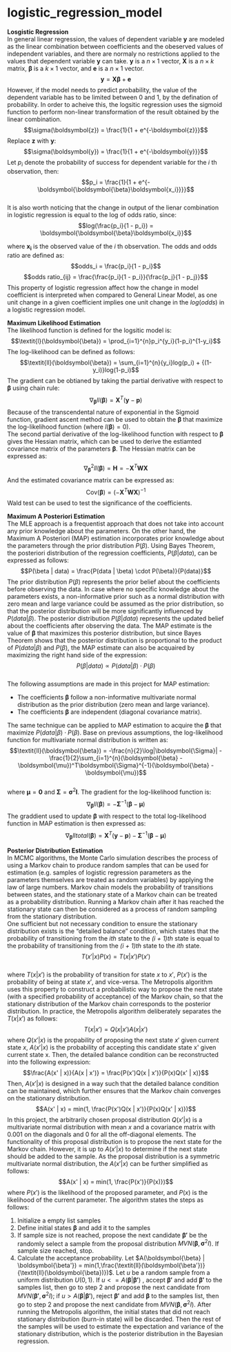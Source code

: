 # logistic_regression_model

**Losgistic Regression**  
In general linear regression, the values of dependent variable $\boldsymbol{y}$ are modeled as the linear combination between coefficients and the obeserved values of independent variables, and there are normaly no restrictions applied to the values that dependent variable $\boldsymbol{y}$ can take. $\boldsymbol{y}$ is a $n \times 1$ vector, $\boldsymbol{X}$ is a $n \times k$ matrix, $\boldsymbol{\beta}$ is a $k \times 1$ vector, and $\boldsymbol{e}$ is a $n \times 1$ vector.  $$\boldsymbol{y} = \boldsymbol{X}\boldsymbol{\beta} + \boldsymbol{e}$$
However, if the model needs to predict probability, the value of the dependent variable has to be limited between $\text{0}$ and $\text{1}$, by the defination of probability. In order to acheive this, the logsitic regression uses the sigmoid function to perform non-linear transformation of the result obtained by the linear combination. $$\sigma(\boldsymbol{z}) = \frac{1}{1 + e^{-\boldsymbol{z}}}$$
Replace $\boldsymbol{z}$ with $\boldsymbol{y}$: $$\sigma(\boldsymbol{y}) = \frac{1}{1 + e^{-\boldsymbol{y}}}$$
Let $p_i$ denote the probability of success for dependent variable for the $\textit{i}$ th observation, then: $$p_i = \frac{1}{1 + e^{-\boldsymbol{\boldsymbol{\beta}\boldsymbol{x_i}}}}$$  
It is also worth noticing that the change in output of the lienar combination in logistic regression is equal to the log of odds ratio, since: 
$$log(\frac{p_i}{1 - p_i}) = \boldsymbol{\boldsymbol{\beta}\boldsymbol{x_i}}$$

where $\boldsymbol{x_i}$ is the observed value of the $\textit{i}$ th observation. The odds and odds ratio are defined as: $$odds_i = \frac{p_i}{1 - p_i}$$ $$odds ratio_{ij} = \frac{\frac{p_i}{1 - p_i}}{\frac{p_j}{1 - p_j}}$$
This property of logistic regression affect how the change in model coefficient is interpreted when compared to General Linear Model, as one unit change in a given coefficient implies one unit change in the $log(odds)$ in a logistic regression model.  
  
**Maximum Likelihood Estimation**  
The likelihood function is defined for the logsitic model is: $$\textit{l}(\boldsymbol{\beta}) = \prod_{i=1}^{n}p_i^{y_i}(1-p_i)^{1-y_i}$$
The log-likelihood can be defined as follows: $$\textit{ll}(\boldsymbol{\beta}) = \sum_{i=1}^{n}{y_i}log(p_i) + {(1-y_i)}log(1-p_i)$$
The gradient can be obtianed by taking the partial derivative with respect to $\boldsymbol{\beta}$ using chain rule: $$\nabla_{\boldsymbol{\beta}}\textit{ll}(\boldsymbol{\beta}) = \boldsymbol{X}^{T}(\boldsymbol{y} - \boldsymbol{p})$$
Because of the transcendental nature of exponential in the Sigmoid function, gradient ascent method can be used to obtain the $\boldsymbol{\beta}$ that maximize the log-likelihood function (where  $\textit{l}(\boldsymbol{\beta}) = 0$).  
The second partial derivative of the log-likelihood function with respect to $\boldsymbol{\beta}$ gives the Hessian matrix, which can be used to derive the estiamted covariance matrix of the parameters $\boldsymbol{\beta}$. The Hessian matrix can be expressed as: $$\nabla_{\boldsymbol{\beta}}^{2}\textit{ll}(\boldsymbol{\beta}) = \boldsymbol{H} = -\boldsymbol{X}^{T}\boldsymbol{W}\boldsymbol{X}$$
And the estimated covariance matrix can be expressed as: $$\text{Cov}(\boldsymbol{\beta}) = (-\boldsymbol{X}^{T}\boldsymbol{W}\boldsymbol{X})^{-1}$$
Wald test can be used to test the significance of the coefficients.  
  
**Maximum A Posteriori Estimation**  
The MLE approach is a frequentist approach that does not take into account any prior knowledge about the parameters. On the other hand, the Maximum A Posteriori (MAP) estimation incorporates prior knowledge about the parameters through the prior distribution $P(\beta)$. Using Bayes Theorem, the posteriori distribution of the regression coefficients, $P(\beta|data)$, can be expressed as follows:
$$P(\beta | data) = \frac{P(data | \beta) \cdot P(\beta)}{P(data)}$$
The prior distribution $P(\beta)$ represents the prior belief about the coefficients before observing the data. In case where no specific knowledge about the parameters exists, a non-informative prior such as a normal distribution with zero mean and large variance could be assumed as the prior distribution, so that the posterior distribution will be more significantly influenced by $P(data | \beta)$. The posterior distribution $P(\beta | data)$ represents the updated belief about the coefficients after observing the data. The MAP estimate is the value of $\boldsymbol{\beta}$ that maximizes this posterior distribution, but since Bayes Theorem shows that the posterior distribution is proportional to the product of $P(data | \beta)$ and $P(\beta)$, the MAP estimate can also be acquaired by maximizing the right hand side of the expression:
$$P(\beta | data) \propto P(data | \beta) \cdot P(\beta)$$  
The following assumptions are made in this project for MAP estimation:
- The coefficients $\boldsymbol{\beta}$ follow a non-informative multivariate normal distribution as the prior distribution (zero mean and large variance).
- The coefficients $\boldsymbol{\beta}$ are independent (diagonal covariance matrix).

The same technique can be applied to MAP estimation to acquire the $\boldsymbol{\beta}$ that maximize $P(data | \beta) \cdot P(\beta)$. Base on previous assumptions, the log-likelihood function for multivariate normal distribution is written as: $$\textit{ll}(\boldsymbol{\beta}) = -\frac{n}{2}\log|\boldsymbol{\Sigma}| -\frac{1}{2}\sum_{i=1}^{n}(\boldsymbol{\beta} - \boldsymbol{\mu})^T\boldsymbol{\Sigma}^{-1}(\boldsymbol{\beta} - \boldsymbol{\mu})$$  
where $\boldsymbol{\mu} = \boldsymbol{0}$ and $\boldsymbol{\Sigma} = \boldsymbol{\sigma}^{2}\boldsymbol{I}$. The gradient for the log-likelihood function is: $$\nabla_{\boldsymbol{\beta}}\textit{ll}(\boldsymbol{\beta}) = -\boldsymbol{\Sigma}^{-1}(\boldsymbol{\beta} - \boldsymbol{\mu})$$
The graddient used to update $\boldsymbol{\beta}$ with respect to the total log-likelihood function in MAP estimation is then expressed as: $$\nabla_{\boldsymbol{\beta}}\textit{lltotal}(\boldsymbol{\beta}) = \boldsymbol{X}^{T}(\boldsymbol{y} - \boldsymbol{p}) - \boldsymbol{\Sigma}^{-1}(\boldsymbol{\beta} - \boldsymbol{\mu})$$

**Posterior Distribution Estimation**  
In MCMC algorithms, the Monte Carlo simulation describes the process of using a Markov chain to produce random samples that can be used for estimation (e.g. samples of logistic regression parameters as the parameters themselves are treated as random variables) by applying the law of large numbers. Markov chain models the probability of transitions between states, and the stationary state of a Markov chain can be treated as a probability distribution. Running a Markov chain after it has reached the stationary state can then be considered as a process of random sampling from the stationary distribution.  
One sufficient but not necessary condition to ensure the stationary distribution exists is the “detailed balance” condition, which states that the probability of transitioning from the $\textit{ith}$ state to the $\textit{(i + 1)th}$ state is equal to the probability of transitioning from the $\textit{(i + 1)th}$ state to the $\textit{ith}$ state. $$T(x'|x)P(x) = T(x|x')P(x')$$  
where $T(x | x')$ is the probability of transition for state $x$ to $x'$, $P(x')$ is the probability of being at state $x'$, and vice-versa. The Metropolis algorithm uses this property to construct a probabilistic way to propose the next state (with a specified probability of acceptance) of the Markov chain, so that the stationary distribution of the Markov chain corresponds to the posterior distribution. In practice, the Metropolis algorithm deliberately separates the $T(x | x')$ as follows: $$T(x | x') = Q(x | x')A(x | x')$$
where $Q(x' | x)$ is the propability of proposing the next state $x'$ given current state $x$,  $A(x' | x)$ is the probability of accepting this candidate state x' given current state x. Then, the detailed balance condition can be reconstructed into the following expression: $$\frac{A(x' | x)}{A(x | x')} = \frac{P(x')Q(x | x')}{P(x)Q(x' | x)}$$
Then, $A(x' | x)$ is designed in a way such that the detailed balance condition can be maintained, which further ensures that the Markov chain converges on the stationary distribution. $$A(x' | x) = min(1, \frac{P(x')Q(x | x')}{P(x)Q(x' | x)})$$
In this project, the arbitrarily chosen proposal distribution $Q(x' | x)$ is a multivariate normal distribution with mean $x$ and a covariance matrix with $0.001$ on the diagonals and $0$ for all the off-diagonal elements. The functionality of this proposal distribution is to propose the next state for the Markov chain. However, it is up to $A(x' | x)$ to determine if the next state should be added to the sample. As the proposal distribution is a symmetric multivariate normal distribution, the $A(x' | x)$ can be further simplified as follows: $$A(x' | x) = min(1, \frac{P(x')}{P(x)})$$
where $P(x')$ is the likelihood of the proposed parameter, and $P(x)$ is the likelihood of the current parameter. The algorithm states the steps as follows:  
1. Initialize a empty list samples
2. Define initial states $\boldsymbol{\beta}$ and add it to the samples
3. If sample size is not reached, propose the next candidate $\boldsymbol{\beta'}$ be the randomly select a sample from the proposal distribution $MVN(\boldsymbol{\beta}, \boldsymbol{\sigma}^{2}I)$. If sample size reached, stop.
4. Calculate the acceptance probability. Let $A(\boldsymbol{\beta} | \boldsymbol{\beta'}) = min(1,\frac{\textit{ll}(\boldsymbol{\beta'})}{\textit{ll}(\boldsymbol{\beta})})$. Let $u$ be a random sample from a uniform distribution $U(0,1)$. If $u <= A(\boldsymbol{\beta} | \boldsymbol{\beta'})$ , accept $\boldsymbol{\beta'}$ and add $\boldsymbol{\beta'}$ to the samples list, then go to step 2 and propose the next candidate from $MVN(\boldsymbol{\beta'}, \boldsymbol{\sigma}^{2}I)$; if $u > A(\boldsymbol{\beta} | \boldsymbol{\beta'})$, reject $\boldsymbol{\beta'}$ and add $\boldsymbol{\beta}$ to the samples list, then go to step 2 and propose the next candidate from $MVN(\boldsymbol{\beta}, \boldsymbol{\sigma}^{2}I)$.
After running the Metropolis algorithm, the initial states that did not reach stationary distribution (burn-in state) will be discarded. Then the rest of the samples will be used to estimate the expectation and variance of the stationary distribution, which is the posterior distribution in the Bayesian regression.